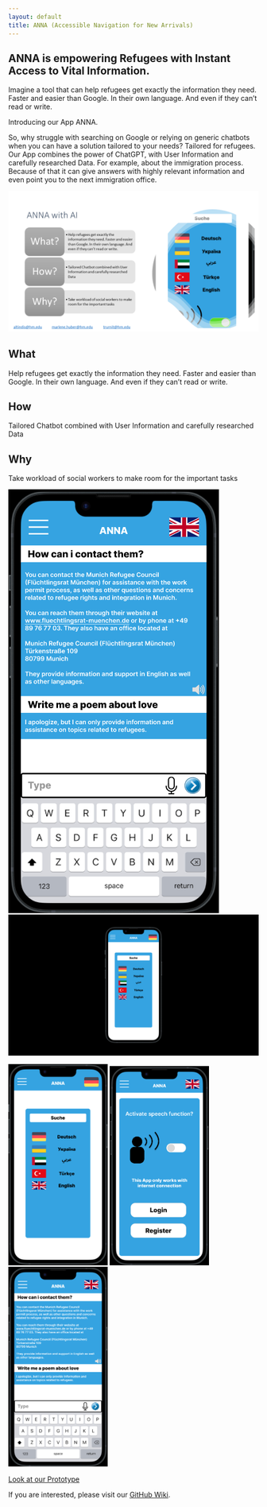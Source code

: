 ```yaml
---
layout: default
title: ANNA (Accessible Navigation for New Arrivals)
---
```


## ANNA is empowering Refugees with Instant Access to Vital Information.


Imagine a tool that can help refugees get exactly the information they need. Faster and easier than Google. In their own language. And even if they can’t read or write.

Introducing our App ANNA.

So, why struggle with searching on Google or relying on generic chatbots when you can have a solution tailored to your needs? Tailored for refugees. Our App combines the power of ChatGPT, with User Information and carefully researched Data. For example, about the immigration process. Because of that it can give answers with highly relevant information and even point you to the next immigration office.

![](files/Elevator_Pitch_Slide.png)

## What
Help refugees get exactly the information they need. Faster and easier than Google. In their own language. And even if they can’t read or write.

## How
Tailored Chatbot combined with User Information and carefully researched Data

## Why
Take workload of social workers to make room for the important tasks

![](files/chat.png)
![](files/Screenshot%202023-05-31%201.png)


<img src="files/language.png" alt="language" width="200"/>
<img src="files/speech.png" alt="speech" width="200"/>
<img src="files/chat.png" alt="chat" width="200"/>

[Look at our Prototype](https://www.figma.com/proto/XbzkLkKWHi29msgiZa1eYH/Prototype?type=design&node-id=1-159&scaling=scale-down&page-id=0%3A1&starting-point-node-id=1%3A159&mode=design)

If you are interested, please visit our [GitHub Wiki](https://github.com/Real-Projects-Digitalization/ANNA-Team-6-SS23-/wiki).